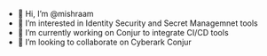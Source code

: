 - 👋 Hi, I’m @mishraam
- 👀 I’m interested in Identity Security and Secret Managemnet tools
- 🌱 I’m currently working on Conjur to integrate CI/CD tools
- 💞️ I’m looking to collaborate on Cyberark Conjur 
<!---
mishraam/mishraam is a ✨ special ✨ repository because its `README.md` (this file) appears on your GitHub profile.
You can click the Preview link to take a look at your changes.
--->
